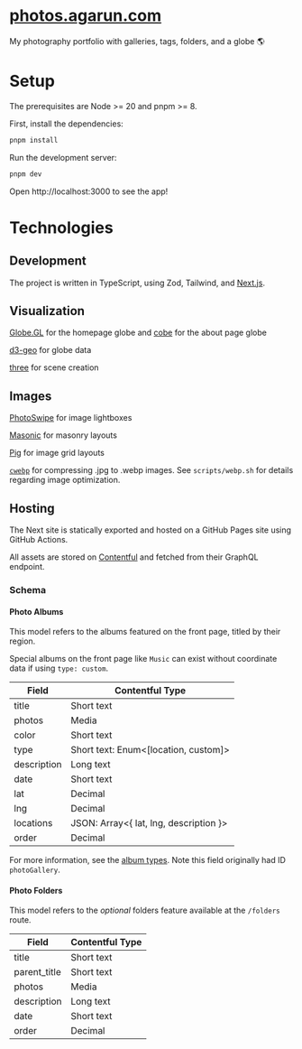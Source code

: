 # [photos.agarun.com](https://photos.agarun.com)

My photography portfolio with galleries, tags, folders, and a globe 🌎

# Setup

The prerequisites are Node >= 20 and pnpm >= 8.

First, install the dependencies:

```sh
pnpm install
```

Run the development server:

```sh
pnpm dev
```

Open http://localhost:3000 to see the app!

# Technologies

## Development

The project is written in TypeScript, using Zod, Tailwind, and [Next.js](https://nextjs.org/).

## Visualization

[Globe.GL](https://github.com/vasturiano/globe.gl) for the homepage globe and [cobe](https://github.com/shuding/cobe) for the about page globe

[d3-geo](https://threejs.org/) for globe data

[three](https://threejs.org/) for scene creation

## Images

[PhotoSwipe](https://photoswipe.com/) for image lightboxes

[Masonic](https://github.com/jaredLunde/masonic) for masonry layouts

[Pig](https://github.com/schlosser/pig.js/) for image grid layouts

[`cwebp`](https://developers.google.com/speed/webp/docs/cwebp) for compressing .jpg to .webp images. See `scripts/webp.sh` for details regarding image optimization.

## Hosting

The Next site is statically exported and hosted on a GitHub Pages site using GitHub Actions.

All assets are stored on [Contentful](https://www.contentful.com/) and fetched from their GraphQL endpoint.

### Schema

#### Photo Albums

This model refers to the albums featured on the front page, titled by their region.

Special albums on the front page like `Music` can exist without coordinate data if using `type: custom`.

| Field       | Contentful Type                        |
| ----------- | -------------------------------------- |
| title       | Short text                             |
| photos      | Media                                  |
| color       | Short text                             |
| type        | Short text: Enum<[location, custom]>   |
| description | Long text                              |
| date        | Short text                             |
| lat         | Decimal                                |
| lng         | Decimal                                |
| locations   | JSON: Array<{ lat, lng, description }> |
| order       | Decimal                                |

For more information, see the [album types](https://github.com/agarun/photos/blob/main/src/types/albums.ts#L14). Note this field originally had ID `photoGallery`.

#### Photo Folders

This model refers to the _optional_ folders feature available at the `/folders` route.

| Field        | Contentful Type |
| ------------ | --------------- |
| title        | Short text      |
| parent_title | Short text      |
| photos       | Media           |
| description  | Long text       |
| date         | Short text      |
| order        | Decimal         |
